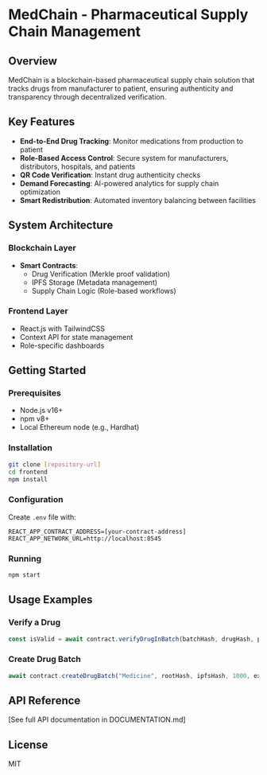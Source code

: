 # MedChain - Pharmaceutical Supply Chain Management

## Overview

MedChain is a blockchain-based pharmaceutical supply chain solution that tracks drugs from manufacturer to patient, ensuring authenticity and transparency through decentralized verification.

## Key Features

- **End-to-End Drug Tracking**: Monitor medications from production to patient
- **Role-Based Access Control**: Secure system for manufacturers, distributors, hospitals, and patients
- **QR Code Verification**: Instant drug authenticity checks
- **Demand Forecasting**: AI-powered analytics for supply chain optimization
- **Smart Redistribution**: Automated inventory balancing between facilities

## System Architecture

### Blockchain Layer

- **Smart Contracts**:
  - Drug Verification (Merkle proof validation)
  - IPFS Storage (Metadata management)
  - Supply Chain Logic (Role-based workflows)

### Frontend Layer

- React.js with TailwindCSS
- Context API for state management
- Role-specific dashboards

## Getting Started

### Prerequisites

- Node.js v16+
- npm v8+
- Local Ethereum node (e.g., Hardhat)

### Installation

```bash
git clone [repository-url]
cd frontend
npm install
```

### Configuration

Create `.env` file with:

```
REACT_APP_CONTRACT_ADDRESS=[your-contract-address]
REACT_APP_NETWORK_URL=http://localhost:8545
```

### Running

```bash
npm start
```

## Usage Examples

### Verify a Drug

```javascript
const isValid = await contract.verifyDrugInBatch(batchHash, drugHash, proof);
```

### Create Drug Batch

```javascript
await contract.createDrugBatch("Medicine", rootHash, ipfsHash, 1000, expiry);
```

## API Reference

[See full API documentation in DOCUMENTATION.md]

## License

MIT
